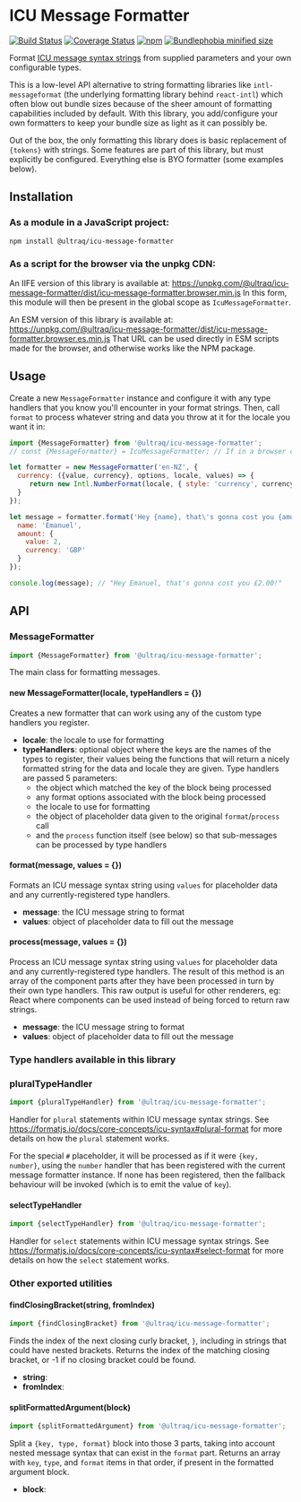 
ICU Message Formatter
=====================

[![Build Status](https://github.com/ultraq/icu-message-formatter/actions/workflows/build.yml/badge.svg)](https://github.com/ultraq/icu-message-formatter/actions)
[![Coverage Status](https://coveralls.io/repos/github/ultraq/icu-message-formatter/badge.svg?branch=main)](https://coveralls.io/github/ultraq/icu-message-formatter?branch=main)
[![npm](https://img.shields.io/npm/v/@ultraq/icu-message-formatter.svg?maxAge=3600)](https://www.npmjs.com/package/@ultraq/icu-message-formatter)
[![Bundlephobia minified size](https://img.shields.io/bundlephobia/min/@ultraq/icu-message-formatter)](https://bundlephobia.com/result?p=@ultraq/icu-message-formatter)

Format [ICU message syntax strings](https://formatjs.io/docs/core-concepts/icu-syntax)
from supplied parameters and your own configurable types.

This is a low-level API alternative to string formatting libraries like
`intl-messageformat` (the underlying formatting library behind `react-intl`)
which often blow out bundle sizes because of the sheer amount of formatting
capabilities included by default.  With this library, you add/configure your own
formatters to keep your bundle size as light as it can possibly be.

Out of the box, the only formatting this library does is basic replacement of
`{tokens}` with strings.  Some features are part of this library, but must
explicitly be configured.  Everything else is BYO formatter (some examples
below).


Installation
------------

### As a module in a JavaScript project:

```
npm install @ultraq/icu-message-formatter
```

### As a script for the browser via the unpkg CDN:

An IIFE version of this library is available at:
https://unpkg.com/@ultraq/icu-message-formatter/dist/icu-message-formatter.browser.min.js
In this form, this module will then be present in the global scope as `IcuMessageFormatter`.

An ESM version of this library is available at:
https://unpkg.com/@ultraq/icu-message-formatter/dist/icu-message-formatter.browser.es.min.js
That URL can be used directly in ESM scripts made for the browser, and otherwise
works like the NPM package.


Usage
-----

Create a new `MessageFormatter` instance and configure it with any type handlers
that you know you'll encounter in your format strings.  Then, call `format` to
process whatever string and data you throw at it for the locale you want it in:

```javascript
import {MessageFormatter} from '@ultraq/icu-message-formatter';
// const {MessageFormatter} = IcuMessageFormatter; // If in a browser context using the IIFE bundle

let formatter = new MessageFormatter('en-NZ', {
  currency: ({value, currency}, options, locale, values) => {
     return new Intl.NumberFormat(locale, { style: 'currency', currency }).format(value);
  }
});

let message = formatter.format('Hey {name}, that\'s gonna cost you {amount, currency}!', {
  name: 'Emanuel',
  amount: {
    value: 2,
    currency: 'GBP'
  }
});

console.log(message); // "Hey Emanuel, that's gonna cost you £2.00!"
```


API
---

### MessageFormatter

```javascript
import {MessageFormatter} from '@ultraq/icu-message-formatter';
```

The main class for formatting messages.

#### new MessageFormatter(locale, typeHandlers = {})

Creates a new formatter that can work using any of the custom type handlers you
register.

 - **locale**: the locale to use for formatting
 - **typeHandlers**: optional object where the keys are the names of the types
   to register, their values being the functions that will return a nicely
   formatted string for the data and locale they are given.  Type handlers are
   passed 5 parameters:
    - the object which matched the key of the block being processed
    - any format options associated with the block being processed
    - the locale to use for formatting
    - the object of placeholder data given to the original `format`/`process`
      call
    - and the `process` function itself (see below) so that sub-messages can be
      processed by type handlers

#### format(message, values = {})

Formats an ICU message syntax string using `values` for placeholder data and any
currently-registered type handlers.

 - **message**: the ICU message string to format
 - **values**: object of placeholder data to fill out the message

#### process(message, values = {})

Process an ICU message syntax string using `values` for placeholder data and any
currently-registered type handlers.  The result of this method is an array of
the component parts after they have been processed in turn by their own type
handlers.  This raw output is useful for other renderers, eg: React where
components can be used instead of being forced to return raw strings.

 - **message**: the ICU message string to format
 - **values**: object of placeholder data to fill out the message


### Type handlers available in this library

### pluralTypeHandler

```javascript
import {pluralTypeHandler} from '@ultraq/icu-message-formatter';
```

Handler for `plural` statements within ICU message syntax strings.  See
https://formatjs.io/docs/core-concepts/icu-syntax#plural-format for more details
on how the `plural` statement works.

For the special `#` placeholder, it will be processed as if it were
`{key, number}`, using the `number` handler that has been registered with the
current message formatter instance.  If none has been registered, then the
fallback behaviour will be invoked (which is to emit the value of `key`).

#### selectTypeHandler

```javascript
import {selectTypeHandler} from '@ultraq/icu-message-formatter';
```

Handler for `select` statements within ICU message syntax strings.  See
https://formatjs.io/docs/core-concepts/icu-syntax#select-format for more details
on how the `select` statement works.


### Other exported utilities

#### findClosingBracket(string, fromIndex)

```javascript
import {findClosingBracket} from '@ultraq/icu-message-formatter';
```

Finds the index of the next closing curly bracket, `}`, including in strings
that could have nested brackets.  Returns the index of the matching closing
bracket, or -1 if no closing bracket could be found.

 - **string**:
 - **fromIndex**:

#### splitFormattedArgument(block)

```javascript
import {splitFormattedArgument} from '@ultraq/icu-message-formatter';
```

Split a `{key, type, format}` block into those 3 parts, taking into account
nested message syntax that can exist in the `format` part.  Returns an array
with `key`, `type`, and `format` items in that order, if present in the
formatted argument block.

 - **block**:
